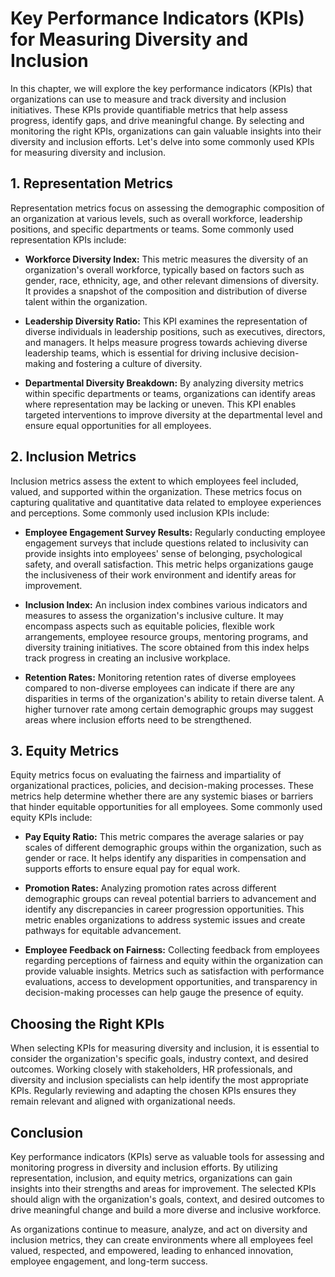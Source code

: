# Key Performance Indicators (KPIs) for Measuring Diversity and Inclusion

In this chapter, we will explore the key performance indicators (KPIs) that organizations can use to measure and track diversity and inclusion initiatives. These KPIs provide quantifiable metrics that help assess progress, identify gaps, and drive meaningful change. By selecting and monitoring the right KPIs, organizations can gain valuable insights into their diversity and inclusion efforts. Let's delve into some commonly used KPIs for measuring diversity and inclusion.

## 1\. Representation Metrics

Representation metrics focus on assessing the demographic composition of an organization at various levels, such as overall workforce, leadership positions, and specific departments or teams. Some commonly used representation KPIs include:

- **Workforce Diversity Index:** This metric measures the diversity of an organization's overall workforce, typically based on factors such as gender, race, ethnicity, age, and other relevant dimensions of diversity. It provides a snapshot of the composition and distribution of diverse talent within the organization.
    
- **Leadership Diversity Ratio:** This KPI examines the representation of diverse individuals in leadership positions, such as executives, directors, and managers. It helps measure progress towards achieving diverse leadership teams, which is essential for driving inclusive decision-making and fostering a culture of diversity.
    
- **Departmental Diversity Breakdown:** By analyzing diversity metrics within specific departments or teams, organizations can identify areas where representation may be lacking or uneven. This KPI enables targeted interventions to improve diversity at the departmental level and ensure equal opportunities for all employees.
    

## 2\. Inclusion Metrics

Inclusion metrics assess the extent to which employees feel included, valued, and supported within the organization. These metrics focus on capturing qualitative and quantitative data related to employee experiences and perceptions. Some commonly used inclusion KPIs include:

- **Employee Engagement Survey Results:** Regularly conducting employee engagement surveys that include questions related to inclusivity can provide insights into employees' sense of belonging, psychological safety, and overall satisfaction. This metric helps organizations gauge the inclusiveness of their work environment and identify areas for improvement.
    
- **Inclusion Index:** An inclusion index combines various indicators and measures to assess the organization's inclusive culture. It may encompass aspects such as equitable policies, flexible work arrangements, employee resource groups, mentoring programs, and diversity training initiatives. The score obtained from this index helps track progress in creating an inclusive workplace.
    
- **Retention Rates:** Monitoring retention rates of diverse employees compared to non-diverse employees can indicate if there are any disparities in terms of the organization's ability to retain diverse talent. A higher turnover rate among certain demographic groups may suggest areas where inclusion efforts need to be strengthened.
    

## 3\. Equity Metrics

Equity metrics focus on evaluating the fairness and impartiality of organizational practices, policies, and decision-making processes. These metrics help determine whether there are any systemic biases or barriers that hinder equitable opportunities for all employees. Some commonly used equity KPIs include:

- **Pay Equity Ratio:** This metric compares the average salaries or pay scales of different demographic groups within the organization, such as gender or race. It helps identify any disparities in compensation and supports efforts to ensure equal pay for equal work.
    
- **Promotion Rates:** Analyzing promotion rates across different demographic groups can reveal potential barriers to advancement and identify any discrepancies in career progression opportunities. This metric enables organizations to address systemic issues and create pathways for equitable advancement.
    
- **Employee Feedback on Fairness:** Collecting feedback from employees regarding perceptions of fairness and equity within the organization can provide valuable insights. Metrics such as satisfaction with performance evaluations, access to development opportunities, and transparency in decision-making processes can help gauge the presence of equity.
    

## Choosing the Right KPIs

When selecting KPIs for measuring diversity and inclusion, it is essential to consider the organization's specific goals, industry context, and desired outcomes. Working closely with stakeholders, HR professionals, and diversity and inclusion specialists can help identify the most appropriate KPIs. Regularly reviewing and adapting the chosen KPIs ensures they remain relevant and aligned with organizational needs.

## Conclusion

Key performance indicators (KPIs) serve as valuable tools for assessing and monitoring progress in diversity and inclusion efforts. By utilizing representation, inclusion, and equity metrics, organizations can gain insights into their strengths and areas for improvement. The selected KPIs should align with the organization's goals, context, and desired outcomes to drive meaningful change and build a more diverse and inclusive workforce.

As organizations continue to measure, analyze, and act on diversity and inclusion metrics, they can create environments where all employees feel valued, respected, and empowered, leading to enhanced innovation, employee engagement, and long-term success.
